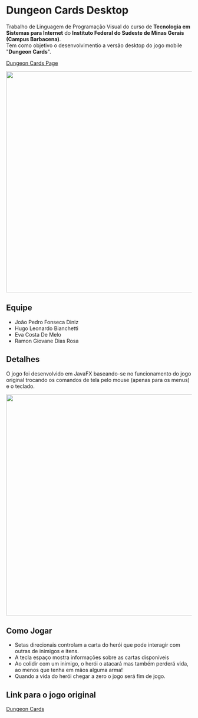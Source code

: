 # Dungeon Cards Desktop
Trabalho de Linguagem de Programação Visual do curso de <b>Tecnologia em Sistemas para Internet</b> do <b>Instituto Federal do Sudeste de Minas Gerais (Campus Barbacena)</b>.<br>
Tem como objetivo o desenvolvimentio a versão desktop do jogo mobile "<b>Dungeon Cards</b>".

<a href="https://joaopedro150.github.io/DugeonCardsDesktop/">Dungeon Cards Page</a>

<p align="center">
  <img src="https://raw.githubusercontent.com/JoaoPedro150/DugeonCardsDesktop/master/static/telaPrincipal.png" width="600"/>
</p>

## Equipe  
 
 <ul>
  <li>João Pedro Fonseca Diniz</li>  
  <li>Hugo Leonardo Bianchetti</li>  
  <li>Eva Costa De Melo</li>
  <li>Ramon Giovane Dias Rosa</li>
</ul>

## Detalhes
O jogo foi desenvolvido em JavaFX baseando-se no funcionamento do jogo original trocando os comandos de tela pelo mouse (apenas para os menus) e o teclado.
<p align="center">
  <img src="https://raw.githubusercontent.com/JoaoPedro150/DugeonCardsDesktop/master/static/tela.png" width="600"/>
</p>

## Como Jogar
 <ul>
  <li>Setas direcionais controlam a carta do herói que pode interagir com outras de inimigos e itens.</li>  
  <li>A tecla espaço mostra informações sobre as cartas disponíveis </li>  
  <li>Ao colidir com um inimigo, o herói o atacará  mas também perderá vida, ao menos que tenha em mãos alguma arma!</li>
  <li>Quando a vida do herói chegar a zero o jogo será fim de jogo.</li>  
</ul>


## Link para o jogo original 

<a href="https://play.google.com/store/apps/details?id=com.The717pixels.DungeonCards&hl=pt_BR">Dungeon Cards</a>


  
